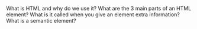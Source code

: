 What is HTML and why do we use it?
What are the 3 main parts of an HTML element?
What is it called when you give an element extra information?
What is a semantic element?
